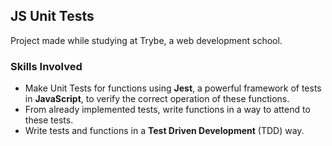 ## JS Unit Tests

Project made while studying at Trybe, a web development school.

### Skills Involved

 - Make Unit Tests for functions using __Jest__, a powerful framework of tests in __JavaScript__, to verify the correct operation of these functions.
 - From already implemented tests, write functions in a way to attend to these tests.
 - Write tests and functions in a __Test Driven Development__ (TDD) way.
